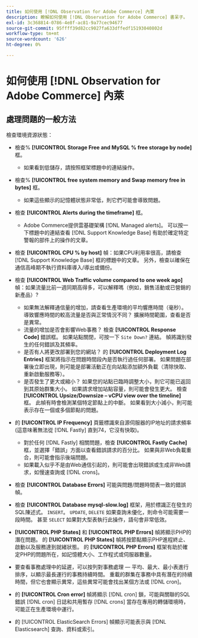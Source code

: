 ```yaml
---
title: 如何使用 [!DNL Observation for Adobe Commerce] 內萊
description: 瞭解如何使用 [!DNL Observation for Adobe Commerce] 書呆子。
exl-id: 3c368814-0786-4e8f-ac81-9a77cec94677
source-git-commit: 95ffff39d82cc9027fa633dffedf15193040802d
workflow-type: tm+mt
source-wordcount: '626'
ht-degree: 0%

---
```


# 如何使用 [!DNL Observation for Adobe Commerce] 內萊

## 處理問題的一般方法

檢查環境資源狀態：

* 檢查% **[!UICONTROL Storage Free and MySQL % free storage by node]** 框。

   * 如果看到低儲存，請按照框架標題中的連結操作。

* 檢查% **[!UICONTROL free system memory and Swap memory free in bytes]** 框。

   * 如果這些顯示的記憶體狀態非常低，則它們可能會導致問題。

* 檢查 **[!UICONTROL Alerts during the timeframe]** 框。

   * Adobe Commerce提供雲基礎架構 [!DNL Managed alerts]。 可以按一下標題中的連結查看 [!DNL Support Knowledge Base] 有助於確定特定警報的部件上的操作的文章。

* 檢查 **[!UICONTROL CPU % by host]** 幀：如果CPU利用率很高，請檢查 [!DNL Support Knowledge Base] 框的標題中的文章。 另外，檢查以確保在通信高峰期不執行資料庫導入/導出或備份。

* 檢查 **[!UICONTROL Web Traffic volume compared to one week ago]** 幀：如果流量比前一週同期高得多，可以解釋嗎（例如，銷售活動或已營銷的新產品）?
   * 如果無法解釋通信量的增加，請查看生產環境的平均響應時間（毫秒）。 導致響應時間的較高流量是否與正常情況不同？ 擴展時間範圍，查看是否是異常。
   * 流量的增加是否會影響Web事務？ 檢查 **[!UICONTROL Response Code]** 錯誤框。 如果站點關閉，可按一下 `Site Down?` 連結。 幀將識別發生的任何錯誤及其頻率。
   * 是否有人將更改部署到您的網站？ 的 **[!UICONTROL Deployment Log Entries]** 框架將指示在問題時間段內是否執行過任何部署。 如果問題在部署後立即出現，則可能是部署活動正在向站點添加額外負載（清除快取、重新啟動服務等）。
   * 是否發生了更大或縮小？ 如果您的站點已臨時調整大小，則它可能已返回到其原始群集大小。 如果請求增加站點容量，則可能會發生更大。 檢查 **[!UICONTROL Upsize/Downsize – vCPU view over the timeline]** 框。 此幀有時會檢測某個特定節點上的中斷。 如果看到大小減小，則可能表示存在一個或多個節點的問題。

* 的 **[!UICONTROL IP Frequency]** 頁籤標識來自源伺服器的IP地址的請求頻率(這意味著無法從 [!DNL Fastly] 直到74，它沒有快取)。

   * 對於任何 [!DNL Fastly] 相關問題，檢查 **[!UICONTROL Fastly Cache]** 框，並選擇「錯誤」方面以查看錯誤請求的百分比。 如果與非Web負載重合，則可能會指示後端問題。
   * 如果載入似乎不是由Web通信引起的，則可能會出現錯誤或生成非Web請求，如慢速查詢或 [!DNL crons]。

* 檢查 **[!UICONTROL Database Errors]** 可能與問題/問題時間表一致的錯誤幀。
* 檢查 **[!UICONTROL Database mysql-slow.log]** 框架，用於標識正在發生的SQL陳述式。 `INSERT`。 `UPDATE`, `DELETE` 如果查詢未優化，則命令可能需要一段時間。 甚至 `SELECT` 如果對大型表執行此操作，語句會非常低效。
* **[!UICONTROL PHP States]** 和 **[!UICONTROL PHP Errors]** 幀將顯示PHP的潛在問題。 的 **[!UICONTROL PHP States]** 幀將按節點顯示PHP進程終止、啟動以及服務達到就緒狀態。 的 **[!UICONTROL PHP Errors]** 框架有助於確定PHP的問題所在，如記憶體大小、工作程式或伺服器數量。
* 要查看事務處理中的延遲，可以按列對事務處理 — 平均、最大、最小表進行排序，以顯示最長運行的事務持續時間。 重載的群集在事務中具有潛在的持續時間，但它也會顯示異常，這些異常可能會找出某個方法或 [!DNL cron]。
* 的 **[!UICONTROL Cron error]** 幀將顯示 [!DNL cron] 鎖，可能與關聯的SQL錯誤 [!DNL cron] 日誌和共用暫存 [!DNL crons] 當存在專用的轉儲環境時，可能正在生產環境中運行。
* 的 [!UICONTROL ElasticSearch Errors] 幀顯示可能表示與 [!DNL Elasticsearch] 查詢、資料或索引。
